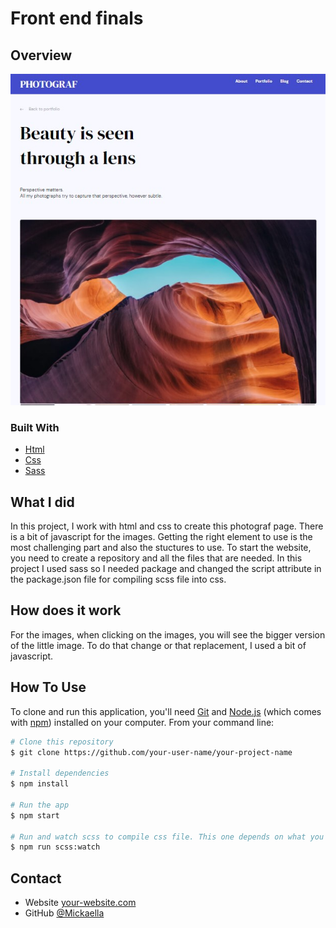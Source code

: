 # Front end finals

## Overview

![screenshot](./front_end_finals.jpg)

### Built With

-   [Html](https://html.com/)
-   [Css](https://w3.org/Style/CSS/Overview.en.html)
-   [Sass](https://sass-lang.com/)

## What I did

In this project, I work with html and css to create this photograf page. There is a bit of javascript for the images. Getting the right element to use is the most challenging part and also the stuctures to use. To start the website, you need to create a repository and all the files that are needed. In this project I used sass so I needed package and changed the script attribute in the package.json file for compiling scss file into css.

## How does it work

For the images, when clicking on the images, you will see the bigger version of the little image. To do that change or that replacement, I used a bit of javascript.

## How To Use

<!-- Example: -->

To clone and run this application, you'll need [Git](https://git-scm.com) and [Node.js](https://nodejs.org/en/download/) (which comes with [npm](http://npmjs.com)) installed on your computer. From your command line:

```bash
# Clone this repository
$ git clone https://github.com/your-user-name/your-project-name

# Install dependencies
$ npm install

# Run the app
$ npm start

# Run and watch scss to compile css file. This one depends on what you used in your script attribute in the package.json file.
$ npm run scss:watch
```

## Contact

-   Website [your-website.com](https://{your-web-site-link})
-   GitHub [@Mickaella](https://github.com/Mickaellah/front-end-finals)

